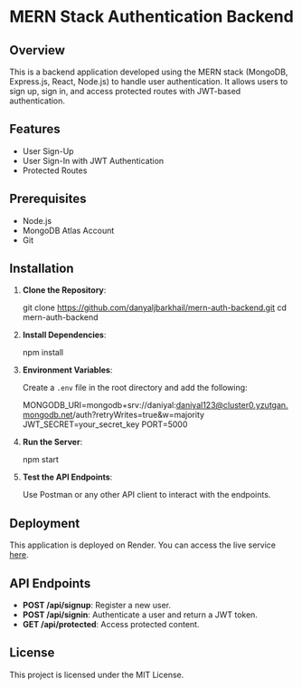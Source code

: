 # MERN Stack Authentication Backend

## Overview

This is a backend application developed using the MERN stack (MongoDB, Express.js, React, Node.js) to handle user authentication. It allows users to sign up, sign in, and access protected routes with JWT-based authentication.

## Features

- User Sign-Up
- User Sign-In with JWT Authentication
- Protected Routes

## Prerequisites

- Node.js
- MongoDB Atlas Account
- Git

## Installation

1. **Clone the Repository**:
 
    git clone https://github.com/danyaljbarkhail/mern-auth-backend.git
    cd mern-auth-backend
   

2. **Install Dependencies**:

    npm install
  
3. **Environment Variables**:

   Create a `.env` file in the root directory and add the following:

    MONGODB_URI=mongodb+srv://daniyal:daniyal123@cluster0.yzutgan.mongodb.net/auth?retryWrites=true&w=majority
    JWT_SECRET=your_secret_key
    PORT=5000


4. **Run the Server**:

    npm start

5. **Test the API Endpoints**:

   Use Postman or any other API client to interact with the endpoints.

## Deployment

This application is deployed on Render. You can access the live service [here](https://mern-auth-backend-1di6.onrender.com).

## API Endpoints

- **POST /api/signup**: Register a new user.
- **POST /api/signin**: Authenticate a user and return a JWT token.
- **GET /api/protected**: Access protected content.

## License

This project is licensed under the MIT License.

